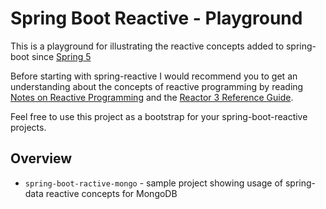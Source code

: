 # Spring Boot Reactive - Playground
This is a playground for illustrating the reactive concepts added to spring-boot since [Spring 5](https://spring.io/blog/2016/09/22/new-in-spring-5-functional-web-framework)
 
Before starting with spring-reactive I would recommend you to get an understanding about the concepts 
of reactive programming by reading [Notes on Reactive Programming](https://spring.io/blog/2016/06/07/notes-on-reactive-programming-part-i-the-reactive-landscape)
and the [Reactor 3 Reference Guide](https://projectreactor.io/docs/core/release/reference/#intro-reactive). 

Feel free to use this project as a bootstrap for your spring-boot-reactive projects. 

## Overview

* `spring-boot-ractive-mongo` - sample project showing usage of spring-data reactive concepts for MongoDB